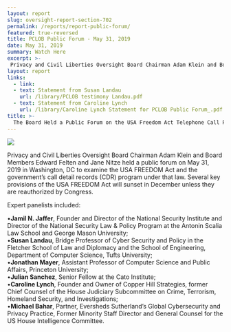```yaml
---
layout: report
slug: oversight-report-section-702
permalink: /reports/report-public-forum/
featured: true-reversed
title: PCLOB Public Forum - May 31, 2019
date: May 31, 2019
summary: Watch Here
excerpt: >-
 Privacy and Civil Liberties Oversight Board Chairman Adam Klein and Board Members Edward Felten and Jane Nitze have announced a May 31, 2019 public forum in Washington, DC to examine the USA FREEDOM Act and the government’s call detail records (CDR) program under that law.   Several key provisions of the USA FREEDOM Act will sunset in December unless they are reauthorized by Congress.  
layout: report
links:
  - link: 
  - text: Statement from Susan Landau
    url: /library/PCLOB testimony Landau.pdf
  - text: Statement from Caroline Lynch
    url: /library/Caroline Lynch Statement for PCLOB Public Forum_.pdf
title: >-
  The Board Held a Public Forum on the USA Freedom Act Telephone Call Records Program. 
---
```


[![](https://images.c-span.org/Files/ce3/20190531100634002_hd.jpg/Thumbs/height.182.no_border.width.320.jpg)](https://www.c-span.org/video/?461266-1/privacy-civil-liberties-oversight-board-usa-freedom-act&live "Click here to Watch the Public Forum")

Privacy and Civil Liberties Oversight Board Chairman Adam Klein and Board Members Edward Felten and Jane Nitze held a public forum on May 31, 2019 in Washington, DC to examine the USA FREEDOM Act and the government’s call detail records (CDR) program under that law.  Several key provisions of the USA FREEDOM Act will sunset in December unless they are reauthorized by Congress.  

Expert panelists included:

•**Jamil N. Jaffer**, Founder and Director of the National Security Institute and Director of the National Security Law & Policy Program at the Antonin Scalia Law School and George Mason University;  
•**Susan Landau**, Bridge Professor of Cyber Security and Policy in the Fletcher School of Law and Diplomacy and the School of Engineering, Department of Computer Science, Tufts University;  
•**Jonathan Mayer**, Assistant Professor of Computer Science and Public Affairs, Princeton University;  
•**Julian Sanchez**, Senior Fellow at the Cato Institute;  
•**Caroline Lynch**, Founder and Owner of Copper Hill Strategies, former Chief Counsel of the House Judiciary Subcommittee on Crime, Terrorism, Homeland Security, and Investigations;  
•**Michael Bahar**, Partner, Eversheds Sutherland’s Global Cybersecurity and Privacy Practice, Former Minority Staff Director and General Counsel for the US House Intelligence Committee. 
